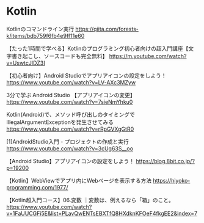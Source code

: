 # Kotlin
Kotlinのコマンドライン実行
https://qiita.com/forests-k/items/bdb759f6fb4e9ff11e60

【たった1時間で学べる】Kotlinのプログラミング初心者向けの超入門講座【文字書き起こし、ソースコードも完全無料】
https://m.youtube.com/watch?v=UswtcJlDZ3I

【初心者向け】Android Studioでアプリアイコンの設定をしよう！
https://www.youtube.com/watch?v=LV-AXc3MZyw

3分で学ぶ Android Studio 【アプリアイコンの変更】
https://www.youtube.com/watch?v=7sieNmYhku0

Kotlin(Android)で、メソッド呼び出しのタイミングでIllegalArgumentExceptionを発生させてみる
https://www.youtube.com/watch?v=rRpGVXgGtR0

[1]AndroidStudio入門 - プロジェクトの作成と実行
https://www.youtube.com/watch?v=3cUg63S__oo

【Android Studio】アプリアイコンの設定をしよう！
https://blog.8bit.co.jp/?p=19200

【Kotlin】WebViewでアプリ内にWebページを表示する方法
https://hiyoko-programming.com/1977/

【Kotlin超入門コース】06.変数 ｜変数は、例えるなら「箱」のこと。
https://www.youtube.com/watch?v=1FaUUCGFi5E&list=PLavQwENTsEBXTfQ8HXdknKFOeF4fkgEE2&index=7
